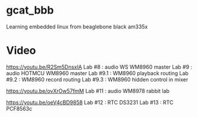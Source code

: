 # gcat_bbb
Learning embedded linux from beaglebone black am335x

# Video

https://youtu.be/R2Sm5DnsxIA
Lab #8 : audio WS WM8960 master
Lab #9 : audio HOTMCU WM8960 master
Lab #9.1 : WM8960 playback routing
Lab #9.2 : WM8960 record routing
Lab #9.3 : WM8960 hidden control  in mixer

https://youtu.be/ovXrOw57fmM
Lab #11 : audio WM8978 rabbit lab

https://youtu.be/oeV4cBD9858
Lab #12 : RTC DS3231
Lab #13 : RTC PCF8563c
